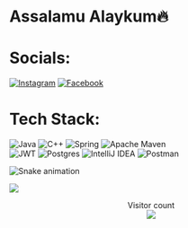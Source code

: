 # Assalamu Alaykum🔥

# Socials:
[![Instagram](https://img.shields.io/badge/Instagram-%23E4405F.svg?logo=Instagram&logoColor=white)](https://instagram.com/lazizbek.rj)   [![Facebook](https://img.shields.io/badge/Facebook-%231877F2.svg?logo=Facebook&logoColor=white)](https://www.facebook.com/laziz.rustamov.75)
 
# Tech Stack:
![Java](https://img.shields.io/badge/java-%23ED8B00.svg?logo=java&logoColor=white)     ![C++](https://img.shields.io/badge/c++-%2300599C.svg?logo=c%2B%2B&logoColor=white)     ![Spring](https://img.shields.io/badge/spring-%236DB33F.svg?logo=spring&logoColor=white)     ![Apache Maven](https://img.shields.io/badge/Apache%20Maven-C71A36?logo=Apache%20Maven&logoColor=white)   
![JWT](https://img.shields.io/badge/JWT-black?logo=JSON%20web%20tokens)    ![Postgres](https://img.shields.io/badge/postgres-%23316192.svg?logo=postgresql&logoColor=white)    ![IntelliJ IDEA](https://img.shields.io/badge/IntelliJIDEA-000000.svg?logo=intellij-idea&logoColor=white)    ![Postman](https://img.shields.io/badge/Postman-FF6C37?logo=postman&logoColor=white)

![Snake animation](https://github.com/mirsaid-mirzohidov/mirsaid-mirzohidov/blob/output/github-contribution-grid-snake.svg)

<a href=#><img src="contributions.svg"></a>

<p align="center"> 
  Visitor count<br>
  <img src="https://profile-counter.glitch.me/insolitum/count.svg" />
</p>
